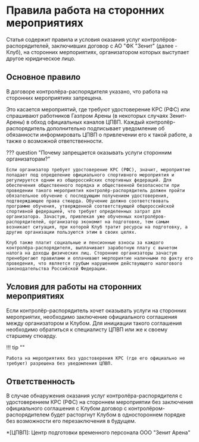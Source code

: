 # Правила работа на сторонних мероприятиях

Статья содержит правила и условия оказания услуг контролёров-распорядителей, заключивших договор с АО "ФК "Зенит" (далее - Клуб), на сторонних мерпориятиях, организатором которых выступает другое юридическое лицо.

## Основное правило

В договоре контролёра-распорядителя указано, что работа на сторонних мероприятиях запрещена. 

Это касается мероприятий, где требуют удостоверение КРС (РФС) или спрашивают работников Газпром Арены (в некоторых случаях Зенит-Арены) в обход официальных каналов ЦПВП. Каждый контролёр-распорядитель дополнительно подписывает уведомление об обязанности информировать ЦПВП о привлечении его к такой работе, а также о возможной ответственности. 

??? question "Почему запрещается оказывать услуги сторонним организаторам?"

    Если организатор требует удостоверение КРС (РФС), значит, мероприятие попадает под определение официального спортивного мероприятия и регулируется одним из общероссийских спортивных федераций. Для обеспечения общественного порядка и общественной безопасности при проведении такого мероприятия контролёр-распорядитель должен пройти обязательное обучение с последующим получением удостоверения, подтверждающее права стюарда. Обучение должно соответствовать программе обучения, утвержденной соответствующей общероссийской спортивной федерацией, что требует определенных затрат для организатора. Зачастую, привлекая уже обученных контролёров-распорядителей, организатор экономит на подготовке, тем самым возникает ситуация, при которой Клуб тратит ресурсы на подготовку, а другие организации пользуются этим в своих целях.
    
    Клуб также платит социальные и пенсионные взносы за каждого контролёра-распорядителя, выплачивает заработную плату с вычетом налога на доходы физических лиц. Сторонние организаторы зачастую пренебрегают правилами и оплачивают мерпориятие наличными по факту его проведения, что является грубым нарушением действующего налогового законодательства Российской Федерации.

## Условия для работы на сторонних мероприятиях

Если контролёр-распорядитель хочет оказывать услуги на сторонних мероприятих, необходимо заключение официального соглашения между организатором и Клубом. Для инициации такого соглашения необходимо обратиться к специалисту ЦПВП или же к своему старшему стюарду.

!!! tip ""

    Работа на мероприятиях без удостоверения КРС (где его официально не требуют) разрешена без уведомления ЦПВП.
    
## Ответственность

В случае обнаружения оказания услуг контролёра-распорядителя с удостоверением КРС (РФС) на стороннем мероприятии без заключения официального соглашения с Клубом договор с контролёром-распорядителем будет расторгнут Клубом в одностороннем порядке без возможности его перезаключения в будущем.

*[ЦПВП]: Центр подготовки временного персонала ООО "Зенит Арена"
